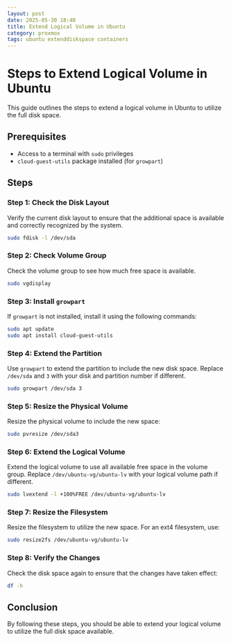 ```yaml
---
layout: post
date: 2025-05-30 18:40
title: Extend Logical Volume in Ubuntu
category: proxmox 
tags: ubuntu extenddiskspace containers
---
```



# Steps to Extend Logical Volume in Ubuntu

This guide outlines the steps to extend a logical volume in Ubuntu to utilize the full disk space.

## Prerequisites
- Access to a terminal with `sudo` privileges
- `cloud-guest-utils` package installed (for `growpart`)

## Steps

### Step 1: Check the Disk Layout
Verify the current disk layout to ensure that the additional space is available and correctly recognized by the system.

```bash
sudo fdisk -l /dev/sda
```

### Step 2: Check Volume Group
Check the volume group to see how much free space is available.

```bash
sudo vgdisplay
```

### Step 3: Install `growpart`
If `growpart` is not installed, install it using the following commands:

```bash
sudo apt update
sudo apt install cloud-guest-utils
```

### Step 4: Extend the Partition
Use `growpart` to extend the partition to include the new disk space. Replace `/dev/sda` and `3` with your disk and partition number if different.

```bash
sudo growpart /dev/sda 3
```

### Step 5: Resize the Physical Volume
Resize the physical volume to include the new space:

```bash
sudo pvresize /dev/sda3
```

### Step 6: Extend the Logical Volume
Extend the logical volume to use all available free space in the volume group. Replace `/dev/ubuntu-vg/ubuntu-lv` with your logical volume path if different.

```bash
sudo lvextend -l +100%FREE /dev/ubuntu-vg/ubuntu-lv
```

### Step 7: Resize the Filesystem
Resize the filesystem to utilize the new space. For an ext4 filesystem, use:

```bash
sudo resize2fs /dev/ubuntu-vg/ubuntu-lv
```

### Step 8: Verify the Changes
Check the disk space again to ensure that the changes have taken effect:

```bash
df -h
```

## Conclusion
By following these steps, you should be able to extend your logical volume to utilize the full disk space available.

